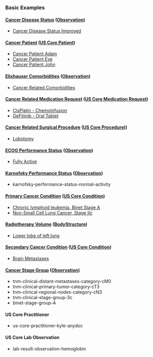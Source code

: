 ### Basic Examples
#### [Cancer Disease Status](Structure-definition-mcode-cancer-disease-status.html) ([Observation](http://hl7.org/fhir/R4/observation.html))
* [Cancer Disease Status Improved](Observationcancer-disease-status-improved.html)
#### [Cancer Patient](Structure-definition-mcode-cancer-patient.html) ([US Core Patient](http://hl7.org/fhir/us/core/STU4/StructureDefinition-us-core-patient.html))
* [Cancer Patient Adam](Patient-cancer-patient-adam-everyman.html)
* [Cancer Patient Eve](Patient-cancer-patient-eve-everyman.html)
* [Cancer Patient John](Patient-cancer-patient-john-everyman.html)
#### [Elixhauser Comorbidities](StructureDefinition/mcode-comorbidities-elixhauser.html) ([Observation](http://hl7.org/fhir/R4/observation.html))
*  [Cancer Related Comorbidities](cancer-related-mcode-comorbidities-elixhauser-john-anyperson.html)
#### [Cancer Related Medication Request]() ([US Core Medication Request](http://hl7.org/fhir/us/core/STU4/StructureDefinition-us-core-medication-request.html))
*  [CisPlatin - ChemoInfusion](MedicationRequest-cancer-related-medication-request-cisplatin.html)
*  [GeFitinib - Oral Tablet](MedicationRequest-cancer-related-medication-request-gefitinib.html)
#### [Cancer Related Surgical Procedure](Structure-definition-mcode-cancer-related-surgical-procedure.html) ([US Core Procedure](http://hl7.org/fhir/us/core/STU4/StructureDefinition-us-core-procedure.html)))
*  [Lobotomy](Procedure-cancer-related-surgical-procedure-lobectomy.html)
#### [ECOG Performance Status](StructureDefinition/mcode-ecog-performance-status.html) ([Observation](http://hl7.org/fhir/R4/observation.html))
*  [Fully Active](Observation-ecog-performance-status-fully-active.html)
#### [Karnofsky Performance Status](StructureDefinition/mcode-karnofky-performance-status.html) ([Observation](http://hl7.org/fhir/R4/observation.html))
*  karnofsky-performance-status-normal-activity
#### [Primary Cancer Condition](Structure-definition-mcode-primary-cancer-condition.html) ([US Core Condition](http://hl7.org/fhir/us/core/STU4/StructureDefinition-us-core-condition.html))
*  [Chronic lymphoid leukemia, Binet Stage A](Condition-primary-cancer-condition-cll.html)
*  [Non-Small Cell Lung Cancer, Stage IIc](Condition-primary-cancer-condition-nsclc.html)
#### [Radiotherapy Volume](Structure-definition-mcode-radiotherapy-volume.html) ([BodyStructure](http://hl7.org/fhir/R4/bodystructure.html))
*  [Lower lobe of left lung](BodyStructure-john-anyperson-treatment-volume.html)
#### [Secondary Cancer Condition](Structure-definition-mcode-secondary-cancer-condition.html) ([US Core Condition](http://hl7.org/fhir/us/core/STU4/StructureDefinition-us-core-condition.html))
*  [Brain Metastases](Condition-secondary-cancer-condition-brain-mets.html)
#### [Cancer Stage Group](Structure-definition-mcode-cancer-stage-group.html) ([Observation](http://hl7.org/fhir/R4/observation.html))
*  tnm-clinical-distant-metastases-category-cM0
*  tnm-clinical-primary-tumor-category-cT3
*  tnm-clinical-regional-nodes-category-cN3
*  tnm-clinical-stage-group-3c
*  binet-stage-group-A
#### US Core Practitioner
*  us-core-practitioner-kyle-anydoc
#### US Core Lab Observation
*  lab-result-observation-hemoglobin